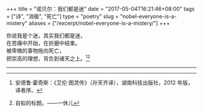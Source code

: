 +++
title = "诺贝尔：我们都是迷"
date = "2017-05-04T16:21:46+08:00"
tags = ["诗", "消极", "死亡"]
type = "poetry"
slug = "nobel-everyone-is-a-mistery"
aliases = ["/excerpt/nobel-everyone-is-a-mistery/"]
+++

你说我是个迷，其实我们都是迷，  
在苦痛中开始，在折磨中结束。  
被卑微的事物拖向死亡，  
把崇高的理想，背负到诸天之上。[^1][^2]

---

[^1]: 安德鲁·霍奇斯：《艾伦·图灵传》（孙天齐译），湖南科技出版社，2012 年版，译者序。
[^2]: 自拟的标题。——一休儿
